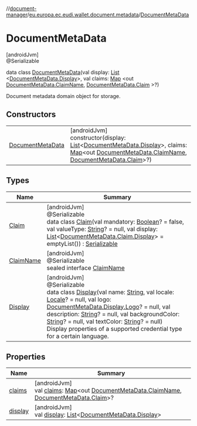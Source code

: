 //[document-manager](../../../index.md)/[eu.europa.ec.eudi.wallet.document.metadata](../index.md)/[DocumentMetaData](index.md)

# DocumentMetaData

[androidJvm]\
@Serializable

data class [DocumentMetaData](index.md)(val
display: [List](https://kotlinlang.org/api/latest/jvm/stdlib/kotlin.collections/-list/index.html)
&lt;[DocumentMetaData.Display](-display/index.md)&gt;, val
claims: [Map](https://kotlinlang.org/api/latest/jvm/stdlib/kotlin.collections/-map/index.html)
&lt;out [DocumentMetaData.ClaimName](-claim-name/index.md), [DocumentMetaData.Claim](-claim/index.md)
&gt;?)

Document metadata domain object for storage.

## Constructors

|                                            |                                                                                                                                                                                                                                                                                                                                                                                               |
|--------------------------------------------|-----------------------------------------------------------------------------------------------------------------------------------------------------------------------------------------------------------------------------------------------------------------------------------------------------------------------------------------------------------------------------------------------|
| [DocumentMetaData](-document-meta-data.md) | [androidJvm]<br>constructor(display: [List](https://kotlinlang.org/api/latest/jvm/stdlib/kotlin.collections/-list/index.html)&lt;[DocumentMetaData.Display](-display/index.md)&gt;, claims: [Map](https://kotlinlang.org/api/latest/jvm/stdlib/kotlin.collections/-map/index.html)&lt;out [DocumentMetaData.ClaimName](-claim-name/index.md), [DocumentMetaData.Claim](-claim/index.md)&gt;?) |

## Types

| Name                              | Summary                                                                                                                                                                                                                                                                                                                                                                                                                                                                                                                                                                                                                                                                                                                                                              |
|-----------------------------------|----------------------------------------------------------------------------------------------------------------------------------------------------------------------------------------------------------------------------------------------------------------------------------------------------------------------------------------------------------------------------------------------------------------------------------------------------------------------------------------------------------------------------------------------------------------------------------------------------------------------------------------------------------------------------------------------------------------------------------------------------------------------|
| [Claim](-claim/index.md)          | [androidJvm]<br>@Serializable<br>data class [Claim](-claim/index.md)(val mandatory: [Boolean](https://kotlinlang.org/api/latest/jvm/stdlib/kotlin/-boolean/index.html)? = false, val valueType: [String](https://kotlinlang.org/api/latest/jvm/stdlib/kotlin/-string/index.html)? = null, val display: [List](https://kotlinlang.org/api/latest/jvm/stdlib/kotlin.collections/-list/index.html)&lt;[DocumentMetaData.Claim.Display](-claim/-display/index.md)&gt; = emptyList()) : [Serializable](https://developer.android.com/reference/kotlin/java/io/Serializable.html)                                                                                                                                                                                          |
| [ClaimName](-claim-name/index.md) | [androidJvm]<br>@Serializable<br>sealed interface [ClaimName](-claim-name/index.md)                                                                                                                                                                                                                                                                                                                                                                                                                                                                                                                                                                                                                                                                                  |
| [Display](-display/index.md)      | [androidJvm]<br>@Serializable<br>data class [Display](-display/index.md)(val name: [String](https://kotlinlang.org/api/latest/jvm/stdlib/kotlin/-string/index.html), val locale: [Locale](https://developer.android.com/reference/kotlin/java/util/Locale.html)? = null, val logo: [DocumentMetaData.Display.Logo](-display/-logo/index.md)? = null, val description: [String](https://kotlinlang.org/api/latest/jvm/stdlib/kotlin/-string/index.html)? = null, val backgroundColor: [String](https://kotlinlang.org/api/latest/jvm/stdlib/kotlin/-string/index.html)? = null, val textColor: [String](https://kotlinlang.org/api/latest/jvm/stdlib/kotlin/-string/index.html)? = null)<br>Display properties of a supported credential type for a certain language. |

## Properties

| Name                  | Summary                                                                                                                                                                                                                                   |
|-----------------------|-------------------------------------------------------------------------------------------------------------------------------------------------------------------------------------------------------------------------------------------|
| [claims](claims.md)   | [androidJvm]<br>val [claims](claims.md): [Map](https://kotlinlang.org/api/latest/jvm/stdlib/kotlin.collections/-map/index.html)&lt;out [DocumentMetaData.ClaimName](-claim-name/index.md), [DocumentMetaData.Claim](-claim/index.md)&gt;? |
| [display](display.md) | [androidJvm]<br>val [display](display.md): [List](https://kotlinlang.org/api/latest/jvm/stdlib/kotlin.collections/-list/index.html)&lt;[DocumentMetaData.Display](-display/index.md)&gt;                                                  |
